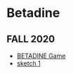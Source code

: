 # Betadine
## FALL 2020
* [BETADINE Game](https://github.com/TanviMishra/Betadine/blob/master/BitMapGame/)
* [sketch 1](https://TanviMishra.github.io/PUFY1225-Digital_Craft/Wk3/Wk3_Pt1_2020_02_09_20_07_46/)
